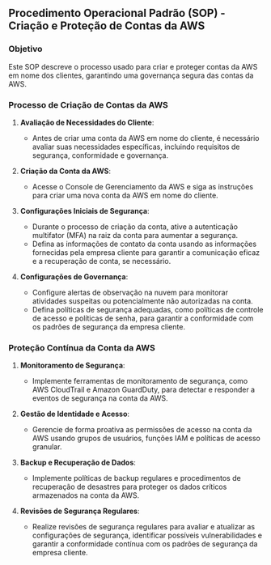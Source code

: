 Procedimento Operacional Padrão (SOP) - Criação e Proteção de Contas da AWS
---------------------------------------------------------------------------

### Objetivo

Este SOP descreve o processo usado para criar e proteger contas da AWS em nome dos clientes, garantindo uma governança segura das contas da AWS.

### Processo de Criação de Contas da AWS

1.  **Avaliação de Necessidades do Cliente**:
    
    *   Antes de criar uma conta da AWS em nome do cliente, é necessário avaliar suas necessidades específicas, incluindo requisitos de segurança, conformidade e governança.
2.  **Criação da Conta da AWS**:
    
    *   Acesse o Console de Gerenciamento da AWS e siga as instruções para criar uma nova conta da AWS em nome do cliente.
3.  **Configurações Iniciais de Segurança**:
    
    *   Durante o processo de criação da conta, ative a autenticação multifator (MFA) na raiz da conta para aumentar a segurança.
    *   Defina as informações de contato da conta usando as informações fornecidas pela empresa cliente para garantir a comunicação eficaz e a recuperação de conta, se necessário.
4.  **Configurações de Governança**:
    
    *   Configure alertas de observação na nuvem para monitorar atividades suspeitas ou potencialmente não autorizadas na conta.
    *   Defina políticas de segurança adequadas, como políticas de controle de acesso e políticas de senha, para garantir a conformidade com os padrões de segurança da empresa cliente.

### Proteção Contínua da Conta da AWS

1.  **Monitoramento de Segurança**:
    
    *   Implemente ferramentas de monitoramento de segurança, como AWS CloudTrail e Amazon GuardDuty, para detectar e responder a eventos de segurança na conta da AWS.
2.  **Gestão de Identidade e Acesso**:
    
    *   Gerencie de forma proativa as permissões de acesso na conta da AWS usando grupos de usuários, funções IAM e políticas de acesso granular.
3.  **Backup e Recuperação de Dados**:
    
    *   Implemente políticas de backup regulares e procedimentos de recuperação de desastres para proteger os dados críticos armazenados na conta da AWS.
4.  **Revisões de Segurança Regulares**:
    
    *   Realize revisões de segurança regulares para avaliar e atualizar as configurações de segurança, identificar possíveis vulnerabilidades e garantir a conformidade contínua com os padrões de segurança da empresa cliente.